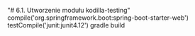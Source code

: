 "# 6.1. Utworzenie modułu kodilla-testing"
 compile('org.springframework.boot:spring-boot-starter-web')
 testCompile('junit:junit4.12')
 gradle build
